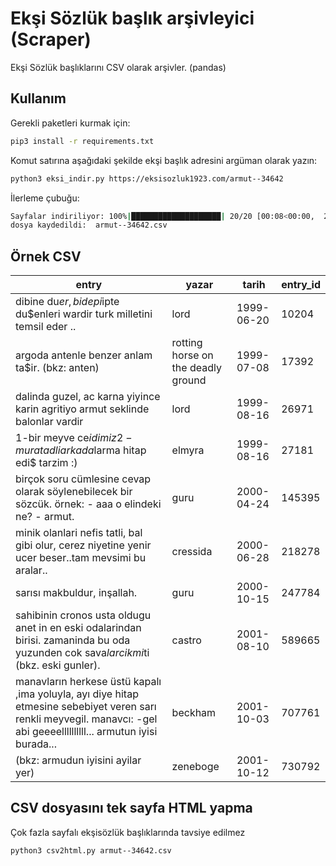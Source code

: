 # Ekşi Sözlük başlık arşivleyici (Scraper)

Ekşi Sözlük başlıklarını CSV olarak arşivler. (pandas)


## Kullanım

Gerekli paketleri kurmak için:

```bash
pip3 install -r requirements.txt
```

Komut satırına aşağıdaki şekilde ekşi başlık adresini argüman olarak yazın:

```bash
python3 eksi_indir.py https://eksisozluk1923.com/armut--34642
```

İlerleme çubuğu:

```bash
Sayfalar indiriliyor: 100%|████████████████████| 20/20 [00:08<00:00,  2.33 sayfa/s]
dosya kaydedildi:  armut--34642.csv
```

## Örnek CSV

|entry                                                                                                                                                                    |yazar                             |tarih     |entry_id|
|-------------------------------------------------------------------------------------------------------------------------------------------------------------------------|----------------------------------|----------|--------|
|dibine du$er, bide pi$ipte du$enleri wardir turk milletini temsil eder ..                                                                                                |lord                              |1999-06-20|10204   |
|argoda antenle benzer anlam ta$ir. (bkz: anten)                                                                                                                          |rotting horse on the deadly ground|1999-07-08|17392   |
|dalinda guzel, ac karna yiyince karin agritiyo  armut seklinde balonlar vardir                                                                                           |lord                              |1999-08-16|26971   |
|1-bir meyve ce$idimiz 2-murat adli arkada$larma hitap edi$ tarzim :)                                                                                                     |elmyra                            |1999-08-16|27181   |
|birçok soru cümlesine cevap olarak söylenebilecek bir sözcük.  örnek:  - aaa o elindeki ne? - armut.                                                                     |guru                              |2000-04-24|145395  |
|minik olanlari nefis tatli, bal gibi olur, cerez niyetine yenir ucer beser..tam mevsimi bu aralar..                                                                      |cressida                          |2000-06-28|218278  |
|sarısı makbuldur, inşallah.                                                                                                                                              |guru                              |2000-10-15|247784  |
|sahibinin cronos usta oldugu anet in en eski odalarindan birisi. zamaninda bu oda yuzunden cok sava$lar cikmi$ti (bkz. eski gunler).                                     |castro                            |2001-08-10|589665  |
|manavların herkese üstü kapalı ,ima yoluyla, ayı diye hitap etmesine sebebiyet veren sarı renkli meyvegil.   manavcı: -gel abi geeeellllllllll... armutun iyisi burada...|beckham                           |2001-10-03|707761  |
|(bkz: armudun iyisini ayilar yer)                                                                                                                                        |zeneboge                          |2001-10-12|730792  |

## CSV dosyasını tek sayfa HTML yapma

Çok fazla sayfalı ekşisözlük başlıklarında tavsiye edilmez

```bash
python3 csv2html.py armut--34642.csv
```
